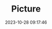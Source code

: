 ---
weight: 1
images:
- /images/edited/246.jpeg
title: Picture
date: 2023-10-28 09:17:46
tags: [luminarneo,work,ILCE-7M3,24.0,car,bench,truck]
---